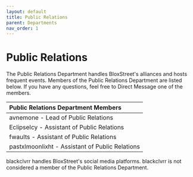 ```yaml
---
layout: default
title: Public Relations
parent: Departments
nav_order: 1
---
```


# Public Relations
The Public Relations Department handles BloxStreet's alliances and hosts frequent events. Members of the Public Relations Department are listed below. If you have any questions, feel free to Direct Message one of the members.

| Public Relations Department Members      | 
|:-------------|
| avnemone - Lead of Public Relations | 
| EclipseIcy - Assistant of Public Relations |
| fwauIts - Assistant of Public Relations |
| pastxlmoonlixht - Assistant of Public Relations |

blackclvrr handles BloxStreet's social media platforms. blackclvrr is not considered a member of the Public Relations Department.

